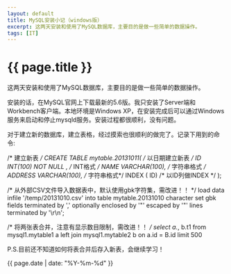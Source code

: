 ```yaml
---
layout: default
title: MySQL安装小记（windows版）
excerpt: 这两天安装和使用了MySQL数据库，主要目的是做一些简单的数据操作。
tags: [IT]
---
```

{{ page.title }}
================

这两天安装和使用了MySQL数据库，主要目的是做一些简单的数据操作。

安装的话，在MySQL官网上下载最新的5.6版。我只安装了Server端和Workbench客户端。本地环境是Windows XP，在安装完成后可以通过Windows服务来启动和停止mysqld服务。安装过程都很顺利，没有问题。

对于建立新的数据库，建立表格，经过摸索也很顺利的做完了。记录下用到的命令:

/* 建立新表 */
CREATE TABLE mytable.20131011(      /* 以日期建立新表 */
        ID INT(100) NOT NULL ,              /* INT格式 */
        NAME VARCHAR(100),          /* 字符串格式 */
        ADDRESS VARCHAR(100),   /* 字符串格式*/
        INDEX ( ID)                 /* 以ID列做INDEX */
);

/* 从外部CSV文件导入数据表中，默认使用gbk字符集，需改进！！ */
load data infile '/temp/20131010.csv'
into table mytable.20131010 character set gbk
fields terminated by ','  optionally enclosed by '"' escaped by '"' 
lines terminated by '\r\n';

/* 将两张表合并，注意有显示数目限制，需改进！！ */
select a.*, b.t1 from mysql1.mytable1 a left join mysql1.mytable2 b on a.id = B.id limit 500

P.S.目前还不知道如何将表合并后存入新表，会继续学习！

{{ page.date | date: "%Y-%m-%d" }}
